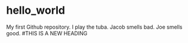 # hello_world
My first Github repository.
I play the tuba. 
Jacob smells bad.
Joe smells good.
#THIS IS A NEW HEADING
